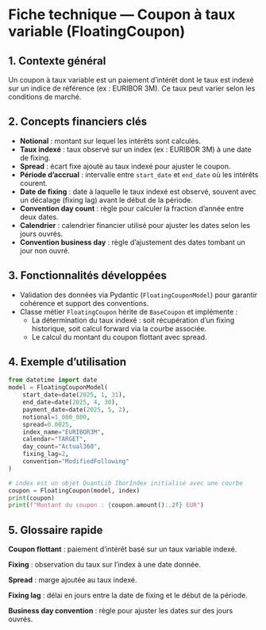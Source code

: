 # Fiche technique — Coupon à taux variable (FloatingCoupon)

## 1. Contexte général  
Un coupon à taux variable est un paiement d’intérêt dont le taux est indexé sur un indice de référence (ex : EURIBOR 3M). Ce taux peut varier selon les conditions de marché.

## 2. Concepts financiers clés  
- **Notional** : montant sur lequel les intérêts sont calculés.  
- **Taux indexé** : taux observé sur un index (ex : EURIBOR 3M) à une date de fixing.  
- **Spread** : écart fixe ajouté au taux indexé pour ajuster le coupon.  
- **Période d’accrual** : intervalle entre `start_date` et `end_date` où les intérêts courent.  
- **Date de fixing** : date à laquelle le taux indexé est observé, souvent avec un décalage (fixing lag) avant le début de la période.  
- **Convention day count** : règle pour calculer la fraction d’année entre deux dates.  
- **Calendrier** : calendrier financier utilisé pour ajuster les dates selon les jours ouvrés.  
- **Convention business day** : règle d’ajustement des dates tombant un jour non ouvré.

## 3. Fonctionnalités développées  
- Validation des données via Pydantic (`FloatingCouponModel`) pour garantir cohérence et support des conventions.  
- Classe métier `FloatingCoupon` hérite de `BaseCoupon` et implémente :  
  - La détermination du taux indexé : soit récupération d’un fixing historique, soit calcul forward via la courbe associée.  
  - Le calcul du montant du coupon flottant avec spread.

## 4. Exemple d’utilisation

```python
from datetime import date
model = FloatingCouponModel(
    start_date=date(2025, 1, 31),
    end_date=date(2025, 4, 30),
    payment_date=date(2025, 5, 2),
    notional=1_000_000,
    spread=0.0025,
    index_name="EURIBOR3M",
    calendar="TARGET",
    day_count="Actual360",
    fixing_lag=2,
    convention="ModifiedFollowing"
)

# index est un objet QuantLib IborIndex initialisé avec une courbe
coupon = FloatingCoupon(model, index)
print(coupon)
print(f"Montant du coupon : {coupon.amount():.2f} EUR")
```

## 5. Glossaire rapide

**Coupon flottant** : paiement d’intérêt basé sur un taux variable indexé.

**Fixing** : observation du taux sur l’index à une date donnée.

**Spread** : marge ajoutée au taux indexé.

**Fixing lag** : délai en jours entre la date de fixing et le début de la période.

**Business day convention** : règle pour ajuster les dates sur des jours ouvrés.